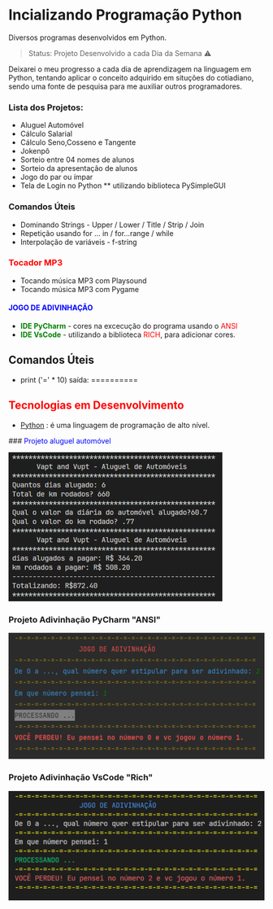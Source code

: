 # Incializando Programação Python

Diversos programas desenvolvidos em Python.

> Status: Projeto Desenvolvido a cada Dia da Semana  ⚠️

Deixarei o meu progresso a cada dia de aprendizagem na linguagem em Python, tentando aplicar o conceito adquirido em situções do cotiadiano, sendo uma fonte de pesquisa para me auxiliar outros programadores.

### Lista dos Projetos:

- Aluguel Automóvel
- Cálculo Salarial
- Cálculo Seno,Cosseno e Tangente
- Jokenpô
- Sorteio entre 04 nomes de alunos
- Sorteio da apresentação de alunos
- Jogo do par ou ímpar
- Tela de Login no Python ** utilizando biblioteca PySimpleGUI

### Comandos Úteis
- Dominando Strings - Upper / Lower / Title / Strip / Join
- Repetição usando for ... in / for...range / while
- Interpolação de variáveis - f-string


### <span  style="color:red">Tocador MP3 </span>
- Tocando música MP3 com Playsound
- Tocando música MP3 com Pygame


#### <strong style="color:blue" > JOGO DE ADIVINHAÇÃO</strong>
- <strong style="color:green"> IDE PyCharm</strong> - cores na excecução do programa usando o<span  style="color:red"> ANSI </span>
- <strong style="color:green">IDE VsCode</strong> -  utilizando a biblioteca <span  style="color:red">RICH</span>, para adicionar cores.


## Comandos Úteis 

- print ('=' \* 10)
  saída: ==========

## <span  style="color:red">Tecnologias em Desenvolvimento</span>

- [Python](https://docs.python.org/pt-br/3/tutorial/index.html) : é uma linguagem de programação de alto nível.

###<span  style="color:blue"> Projeto aluguel automóvel</span>

![Aluguel Automóvel](/img/aluguelautomovel.PNG)


### Projeto Adivinhação PyCharm "ANSI"

![adivinhacao_pycharm](/img/adivinhacao_pycharm.PNG)

### Projeto Adivinhação VsCode "Rich"

![adivinhacao_vscode](/img/adivinhacao_vscode_rich.PNG)
